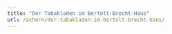 ```yaml
---
title: "Der Tabakladen im Bertolt-Brecht-Haus"
url: /achern/der-tabakladen-im-bertolt-brecht-haus/
---
```

